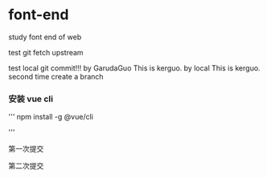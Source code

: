 # font-end
study font end of web

test git fetch upstream

test local git commit!!! by GarudaGuo This is kerguo. by local
This is kerguo. second time create a branch
### 安装 vue cli

'''
npm install -g @vue/cli

'''

第一次提交

第二次提交
